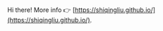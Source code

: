 Hi there! More info 👉 [https://shiqingliu.github.io/](https://shiqingliu.github.io/).

<!---
shiqingliu/shiqingliu is a ✨ special ✨ repository because its `README.md` (this file) appears on your GitHub profile.
You can click the Preview link to take a look at your changes.
--->
